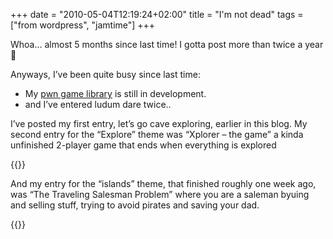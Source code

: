 +++
date = "2010-05-04T12:19:24+02:00"
title = "I'm not dead"
tags = ["from wordpress", "jamtime"]
+++

Whoa… almost 5 months since last time! I gotta post more than twice a year 🙂

Anyways, I’ve been quite busy since last time:

* My [pwn game library](http://code.google.com/p/pwn-engine/) is still in development.
* and I’ve entered ludum dare twice..

I’ve posted my first entry, let’s go cave exploring, earlier in this blog.
My second entry for the “Explore” theme was “Xplorer – the game” a kinda unfinished
2-player game that ends when everything is explored

{{<youtube HBZWmkZQjW0>}}


And my entry for the “islands” theme, that finished roughly one week ago, was “The Traveling Salesman Problem”
where you are a saleman byuing and selling stuff, trying to avoid pirates and saving your dad.

{{<youtube gy3S0oGmKLo>}}
